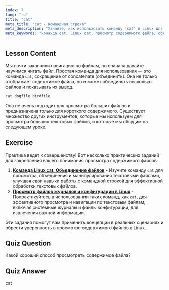 ```yaml
---
index: 7
lang: "ru"
title: "cat"
meta_title: "cat - Командная строка"
meta_description: "Узнайте, как использовать команду 'cat' в Linux для просмотра содержимого файлов и их объединения. Руководство для начинающих по основным командам Linux."
meta_keywords: "команда cat, Linux cat, просмотр содержимого файла, объединение файлов, команды Linux, Linux для начинающих, учебник по Linux, руководство по Linux"
---
```


## Lesson Content

Мы почти закончили навигацию по файлам, но сначала давайте научимся читать файл. Простая команда для использования — это команда `cat`, сокращение от concatenate (объединить). Она не только отображает содержимое файла, но и может объединять несколько файлов и показывать их вывод.

```bash
cat dogfile birdfile
```

Она не очень подходит для просмотра больших файлов и предназначена только для короткого содержимого. Существует множество других инструментов, которые мы используем для просмотра больших текстовых файлов, и которые мы обсудим на следующем уроке.

## Exercise

Практика ведет к совершенству! Вот несколько практических заданий для закрепления вашего понимания просмотра содержимого файлов:

1. **[Команда Linux cat: Объединение файлов](https://labex.io/ru/labs/linux-linux-cat-command-file-concatenating-210986)** - Изучите команду `cat` для просмотра, объединения и манипулирования текстовыми файлами, улучшая свои навыки работы с командной строкой для эффективной обработки текстовых файлов.
2. **[Просмотр файлов журналов и конфигурации в Linux](https://labex.io/ru/labs/linux-viewing-log-and-configuration-files-in-linux-387914)** - Попрактикуйтесь в использовании таких команд, как `cat`, для эффективного просмотра и навигации по текстовым файлам, включая системные журналы и файлы конфигурации, для извлечения важной информации.

Эти задания помогут вам применить концепции в реальных сценариях и обрести уверенность в просмотре содержимого файлов в Linux.

## Quiz Question

Какой хороший способ просмотреть содержимое файла?

## Quiz Answer

cat
